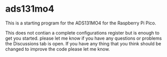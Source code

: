 # ads131mo4
This is a starting program for the ADS131MO4 for the Raspberry Pi Pico.

This does not contian a complete configurations register but is enough to get you started. please let me know if you have any questions or problems the Discussions tab is open. If you have any thing that you think should be changed to improve the code please let me know.

